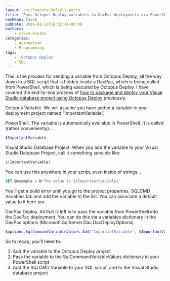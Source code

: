 ```yaml
---
layout: src/layouts/Default.astro
title: 'Pass Octopus Deploy variables to DacPac deployments via PowerShell'
navMenu: false
pubDate: 2016-02-11T16:32:14+00:00
authors:
    - steve-fenton
categories:
    - Automation
    - Programming
tags:
    - 'Octopus Deploy'
    - SQL
---
```


This is the process for sending a variable from Octopus Deploy, all the way down to a SQL script that is hidden inside a DacPac, which is being called from PowerShell, which is being executed by Octopus Deploy. I have covered the end-to-end process of [how to package and deploy your Visual Studio database project using Octopus Deploy](/blog/2015/06/packaging-visual-studio-database-project-with-octopack/) previously.

Octopus Variable. We will assume you have added a variable to your deployment project named “ImportantVariable”.

PowerShell. The variable is automatically available in PowerShell. It is called (rather conveniently)…

```powershell
$ImportantVariable
```

Visual Studio Database Project. When you add the variable to your Visual Studio Database Project, call it something sensible like:

```powershell
$(ImportantVariable)
```

You can use this anywhere in your script, even inside of strings…

```sql
SET @example = N'The value is $(ImportantVariable)'
```

You’ll get a build error until you go to the project properties, SQLCMD Variables tab and add the variable to the list. You can associate a default value to it here too.

DacPac Deploy. All that is left is to pass the variable from PowerShell into the DacPac deployment. You can do this via a variables dictionary in the DacPac options (Microsoft.SqlServer.Dac.DacDeployOptions).

```powershell
$options.SqlCommandVariableValues.Add("ImportantVariable", $ImportantVariable)
```

So to recap, you’ll need to:

1. Add the variable to the Octopus Deploy project
2. Pass the variable to the SqlCommandVariableValues dictionary in your PowerShell script
3. Add the SQLCMD Variable to your SQL script, and to the Visual Studio database project